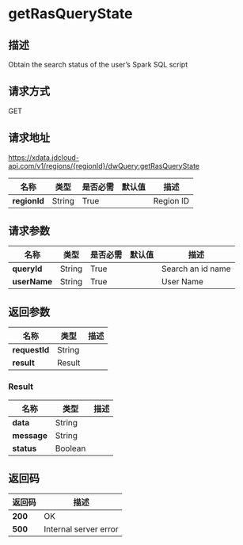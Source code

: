 # getRasQueryState


## 描述
Obtain the search status of the user’s Spark SQL script

## 请求方式
GET

## 请求地址
https://xdata.jdcloud-api.com/v1/regions/{regionId}/dwQuery:getRasQueryState

|名称|类型|是否必需|默认值|描述|
|---|---|---|---|---|
|**regionId**|String|True| |Region ID|

## 请求参数
|名称|类型|是否必需|默认值|描述|
|---|---|---|---|---|
|**queryId**|String|True| |Search an id name|
|**userName**|String|True| |User Name|


## 返回参数
|名称|类型|描述|
|---|---|---|
|**requestId**|String| |
|**result**|Result| |

### Result
|名称|类型|描述|
|---|---|---|
|**data**|String| |
|**message**|String| |
|**status**|Boolean| |

## 返回码
|返回码|描述|
|---|---|
|**200**|OK|
|**500**|Internal server error|
